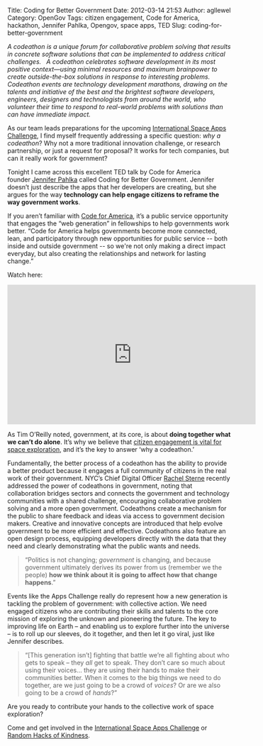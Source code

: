Title: Coding for Better Government
Date: 2012-03-14 21:53
Author: agllewel
Category: OpenGov
Tags: citizen engagement, Code for America, hackathon, Jennifer Pahlka, Opengov, space apps, TED
Slug: coding-for-better-government

*A codeathon is a unique forum for collaborative problem solving that
results in concrete software solutions that can be implemented to
address critical challenges.   A codeathon celebrates software
development in its most positive context—using minimal resources and
maximum brainpower to create outside-the-box solutions in response to
interesting problems.  Codeathon events are technology development
marathons, drawing on the talents and initiative of the best and the
brightest software developers, engineers, designers and technologists
from around the world, who volunteer their time to respond to real-world
problems with solutions than can have immediate impact.*

As our team leads preparations for the upcoming [International Space
Apps Challenge][], I find myself frequently addressing a specific
question: *why a codeathon*? Why not a more traditional innovation
challenge, or research partnership, or just a request for proposal? It
works for tech companies, but can it really work for government?

Tonight I came across this excellent TED talk by Code for America
founder [Jennifer Pahlka][] called Coding for Better Government.
Jennifer doesn’t just describe the apps that her developers are
creating, but she argues for the way **technology can help engage
citizens to reframe the way government works**.

If you aren’t familiar with [Code for America][], it’s a public service
opportunity that engages the “web generation” in fellowships to help
governments work better. “Code for America helps governments become more
connected, lean, and participatory through new opportunities for public
service -- both inside and outside government -- so we're not only
making a direct impact everyday, but also creating the relationships and
network for lasting change.”

Watch here:

<iframe src="http://www.youtube.com/embed/n4EhJ898r-k" frameborder="0" width="560" height="315"></iframe>

As Tim O’Reilly noted, government, at its core, is about **doing
together what we can’t do alone**. It’s why we believe that [citizen
engagement is vital for space exploration][], and it’s the key to answer
‘why a codeathon.’

Fundamentally, the better process of a codeathon has the ability to
provide a better product because it engages a full community of citizens
in the real work of their government. NYC’s Chief Digital
Officer [Rachel Sterne][] recently addressed the power of codeathons in
government, noting that collaboration bridges sectors and connects the
government and technology communities with a shared challenge,
encouraging collaborative problem solving and a more open government.
Codeathons create a mechanism for the public to share feedback and ideas
via access to government decision makers. Creative and innovative
concepts are introduced that help evolve government to be more efficient
and effective. Codeathons also feature an open design process, equipping
developers directly with the data that they need and clearly
demonstrating what the public wants and needs.

> “Politics is not changing; *government* is changing, and because
> government ultimately derives its power from us (remember we the
> people) **how we think about it is going to affect how that change
> happens**.”

Events like the Apps Challenge really do represent how a new generation
is tackling the problem of government: with collective action. We need
engaged citizens who are contributing their skills and talents to the
core mission of exploring the unknown and pioneering the future. The key
to improving life on Earth – and enabling us to explore further into the
universe – is to roll up our sleeves, do it together, and then let it go
viral, just like Jennifer describes.

> “[This generation isn’t] fighting that battle we’re all fighting about
> who gets to speak – they *all* get to speak. They don’t care so much
> about using their voices… they are using their hands to make their
> communities better. When it comes to the big things we need to do
> together, are we just going to be a crowd of *voices*? Or are we also
> going to be a crowd of *hands*?”

Are you ready to contribute your hands to the collective work of space
exploration?

Come and get involved in the [International Space Apps
Challenge][International Space Apps Challenge] or [Random Hacks of
Kindness][].

  [International Space Apps Challenge]: http://spaceappschallenge.org/
  [Jennifer Pahlka]: http://codeforamerica.org/author/jen/
  [Code for America]: http://codeforamerica.org/
  [citizen engagement is vital for space exploration]: http://open.nasa.gov/blog/2011/08/26/citizen-engagement/
  [Rachel Sterne]: https://twitter.com/#!/rachelsterne
  [Random Hacks of Kindness]: http://open.nasa.gov/blog/2011/12/05/a-summary-of-the-5th-global-event/
